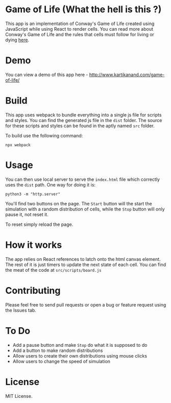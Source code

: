 # Game of Life (What the hell is this ?)
This app is an implementation of Conway's Game of Life created using JavaScript while using React to render cells. You can read more about Conway's Game of Life and the rules that cells must follow for living or dying [here](https://en.wikipedia.org/wiki/Conway%27s_Game_of_Life).

# Demo
You can view a demo of this app here - http://www.kartikanand.com/game-of-life/

# Build
This app uses webpack to bundle everything into a single js file for scripts and styles. You can find the generated js file in the `dist` folder.
The source for these scripts and styles can be found in the aptly named `src` folder.

To build use the following command:

    npx webpack

# Usage
You can then use local server to serve the `index.html` file which correctly uses the `dist` path. One way for doing it is:

    python3 -m "http.server"

You'll find two buttons on the page. The `Start` button will the start the simulation with a random distribution of cells, while the `Stop` button will only pause it, not reset it.

To reset simply reload the page.

# How it works
The app relies on React references to latch onto the html canvas element. The rest of it is just timers to update the next state of each cell. You can find the meat of the code at `src/scripts/board.js`

# Contributing
Please feel free to send pull requests or open a bug or feature request
using the Issues tab.

# To Do
* Add a pause button and make `Stop` do what it is supposed to do
* Add a button to make random distributions
* Allow users to create their own distributions using mouse clicks
* Allow users to change the speed of simulation

# License
MIT License.

